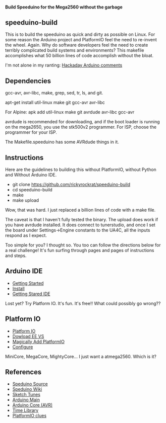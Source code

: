 #### Build Speeduino for the Mega2560 without the garbage

## speeduino-build
This is to build the speeduino as quick and dirty as possible on Linux. <rant>
For some reason the Arduino project and PlatformIO feel the need to re-invent the wheel. Again.
Why do software developers feel the need to create terribly complicated build systems and environments?
</rant>
This makefile accomplishes what 50 billion lines of code accomplish without the bloat.

I'm not alone in my ranting:
[Hackaday Arduino comments](https://hackaday.com/2015/07/28/embed-with-elliot-there-is-no-arduino-language)

## Dependencies
gcc-avr, avr-libc, make, grep, sed, tr, ls, and git.

apt-get install util-linux make git gcc-avr avr-libc

For Alpine: apk add util-linux make git avrdude avr-libc gcc-avr

avrdude is recommended for downloading, and if the boot loader is running on the mega2650, 
you use the stk500v2 programmer. For ISP, choose the programmer for your ISP.

The Makefile.speeduino has some AVRdude things in it.

## Instructions
Here are the guidelines to building this without PlatformIO, without Python and Without Arduino IDE.

  * git clone https://github.com/rickyrockrat/speeduino-build
  * cd speeduino-build
  * make
  * make upload

Wow, that was hard. I just replaced a billion lines of code with a make file.

The caveat is that I haven't fully tested the binary.  The upload does work if you have avrdude installed.
It does connect to tunerstudio, and once I set the board under Settings->Engine constants to the UA4C, all the inputs respond as I expect.

Too simple for you? I thought so. You too can follow the directions below for a real challenge! It's fun surfing through pages and pages of instructions and steps.

## Arduino IDE
 * [Getting Started](https://www.arduino.cc/en/Guide)
 * [Install](http://docs.arduino.cc/software/ide-v1/tutorials/Linux)
 * [Getting Stared IDE](https://create.arduino.cc/projecthub/Arduino_Genuino/getting-started-with-arduino-web-editor-on-various-platforms-4b3e4a)

Lost yet? Try Platform IO. It's fun. It's free!! What could possibly go wrong??

## Platform IO
 * [Platform IO](https://platformio.org/platformio-ide) 
 * [Dowload EE VS](https://code.visualstudio.com)
 * [Magically Add PlatformIO](https://platformio.org/install/ide?install=vscode)
 * [Configure](https://docs.platformio.org/en/latest/frameworks/arduino.html)

MiniCore, MegaCore, MightyCore... I just want a atmega2560. Which is it?


## References
* [Speduino Source](https://github.com/noisymime/speeduino)
* [Speduino Wiki](https://wiki.speeduino.com)
* [Sketch Tunes](https://arduino.github.io/arduino-cli/0.21/sketch-build-process)
* [Arduino Main](https://github.com/arduino)
* [Arduino Core (AVR)](https://github.com/arduino/ArduinoCore-avr)
* [Time Library](https://github.com/PaulStoffregen/Time)
* [PlatformIO clues](https://github.com/platformio/platform-atmelavr/blob/develop/platform.json) 

